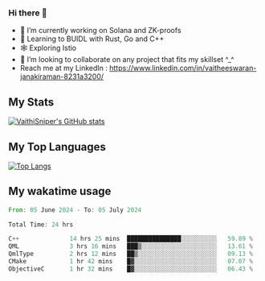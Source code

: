 ### Hi there 👋

- 🔭 I’m currently working on Solana and ZK-proofs
- 📖 Learning to BUIDL with Rust, Go and C++
- 🕸️ Exploring Istio
- 👯 I’m looking to collaborate on any project that fits my skillset ^_^
- Reach me at my LinkedIn : https://www.linkedin.com/in/vaitheeswaran-janakiraman-8231a3200/

## My Stats
[![VaithiSniper's GitHub stats](https://github-readme-stats.vercel.app/api?username=VaithiSniper&hide=stars&theme=radical)](https://github.com/anuraghazra/github-readme-stats)

## My Top Languages

[![Top Langs](https://github-readme-stats.vercel.app/api/top-langs/?username=VaithiSniper&layout=compact)](https://github.com/anuraghazra/github-readme-stats)

## My wakatime usage

<!--START_SECTION:waka-->

```rust
From: 05 June 2024 - To: 05 July 2024

Total Time: 24 hrs

C++              14 hrs 25 mins  ███████████████░░░░░░░░░░   59.89 %
QML              3 hrs 16 mins   ███▒░░░░░░░░░░░░░░░░░░░░░   13.61 %
QmlType          2 hrs 12 mins   ██▒░░░░░░░░░░░░░░░░░░░░░░   09.13 %
CMake            1 hr 42 mins    █▓░░░░░░░░░░░░░░░░░░░░░░░   07.07 %
ObjectiveC       1 hr 32 mins    █▓░░░░░░░░░░░░░░░░░░░░░░░   06.43 %
```

<!--END_SECTION:waka-->
